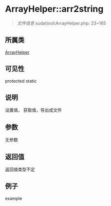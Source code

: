 # ArrayHelper::arr2string

> *文件信息* suda\tool\ArrayHelper.php: 23~165
## 所属类 

[ArrayHelper](../ArrayHelper.md)

## 可见性

  protected  static
## 说明


设置值， 获取值，导出成文件

## 参数

无参数

## 返回值
返回值类型不定

## 例子

example
